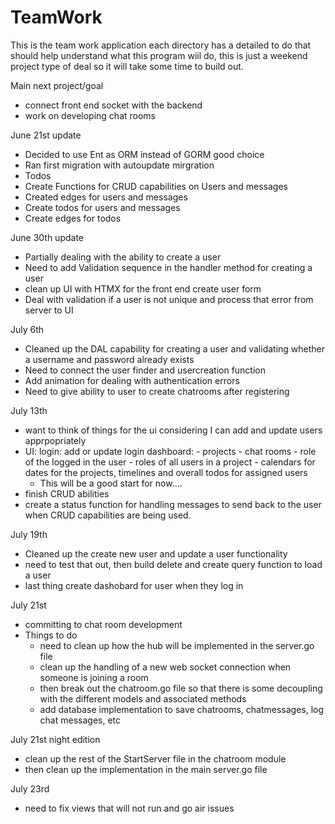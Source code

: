 # TeamWork


This is the team work application each directory has a detailed to do that should help understand what this program wiil do,
this is just a weekend project type of deal so it will take some time to build out.

Main next project/goal
- connect front end socket with the backend
- work on developing chat rooms 


June 21st update
- Decided to use Ent as ORM instead of GORM good choice
- Ran first migration with autoupdate mirgration
- Todos
-   Create Functions for CRUD capabilities on Users and messages
-   Created edges for users and messages
-   Create todos for users and messages
-   Create edges for todos

June 30th update
- Partially dealing with the ability to create a user
- Need to add Validation sequence in the handler method for creating a user
- clean up UI with HTMX for the front end create user form
- Deal with validation if a user is not unique and process that error from server to UI

July 6th
- Cleaned up the DAL capability for creating a user and validating whether a username and password already exists
- Need to connect the user finder and usercreation function
- Add animation for dealing with authentication errors
- Need to give ability to user to create chatrooms after registering




July 13th
- want to think of things for the ui considering I can add and update users apprpopriately
- UI: 
    login: add or update
    login dashboard:
        - projects
            - chat rooms
        - role of the logged in the user 
            - roles of all users in a project
        - calendars for dates for the projects, timelines and overall todos for assigned users
    - This will be a good start for now....
- finish CRUD abilities
- create a status function for handling messages to send back to the user when CRUD capabilities are being used.



July 19th 
- Cleaned up the create new user and update a user functionality
- need to test that out, then build delete and create query function to load a user
- last thing create dashobard for user when they log in



July 21st 
- committing to chat room development
- Things to do 
    - need to clean up how the hub will be implemented in the server.go file
    - clean up the handling of a new web socket connection when someone is joining a room
    - then break out the chatroom.go file so that there is some decoupling with the different models and associated methods
    - add database implementation to save chatrooms, chatmessages, log chat messages, etc

July 21st night edition
- clean up the rest of the StartServer file in the chatroom module
- then clean up the implementation in the main server.go file





July 23rd 
- need to fix views that will not run and go air issues
